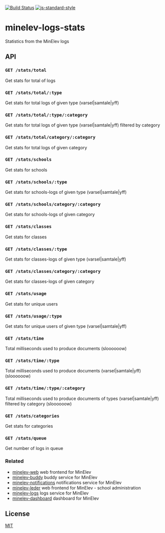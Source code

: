 [![Build Status](https://travis-ci.org/telemark/minelev-logs-stats.svg?branch=master)](https://travis-ci.org/telemark/minelev-logs-stats)
[![js-standard-style](https://img.shields.io/badge/code%20style-standard-brightgreen.svg?style=flat)](https://github.com/feross/standard)

# minelev-logs-stats

Statistics from the MinElev logs

## API

### ```GET /stats/total```

Get stats for total of logs

### ```GET /stats/total/:type```

Get stats for total logs of given type (varsel|samtale|yff)

### ```GET /stats/total/:type/:category```

Get stats for total logs of given type (varsel|samtale|yff) filtered by category

### ```GET /stats/total/category/:category```

Get stats for total logs of given category

### ```GET /stats/schools```

Get stats for schools

### ```GET /stats/schools/:type```

Get stats for schools-logs of given type (varsel|samtale|yff)

### ```GET /stats/schools/category/:category```

Get stats for schools-logs of given category

### ```GET /stats/classes```

Get stats for classes

### ```GET /stats/classes/:type```

Get stats for classes-logs of given type (varsel|samtale|yff)

### ```GET /stats/classes/category/:category```

Get stats for classes-logs of given category

### ```GET /stats/usage```

Get stats for unique users

### ```GET /stats/usage/:type```

Get stats for unique users of given type (varsel|samtale|yff)

### ```GET /stats/time```

Total milliseconds used to produce documents (sloooooow)

### ```GET /stats/time/:type```

Total milliseconds used to produce documents (varsel|samtale|yff) (sloooooow)

### ```GET /stats/time/:type/:category```

Total milliseconds used to produce documents of types (varsel|samtale|yff) filtered by category (sloooooow)

### ```GET /stats/categories```

Get stats for categories

### ```GET /stats/queue```

Get number of logs in queue

### Related

- [minelev-web](https://github.com/telemark/minelev-web) web frontend for MinElev
- [minelev-buddy](https://github.com/telemark/minelev-buddy) buddy service for MinElev
- [minelev-notifications](https://github.com/telemark/minelev-notifications) notifications service for MinElev
- [minelev-leder](https://github.com/telemark/minelev-leder) web frontend for MinElev - school administration
- [minelev-logs](https://github.com/telemark/minelev-logs) logs service for MinElev
- [minelev-dashboard](https://github.com/telemark/minelev-dashboard) dashboard for MinElev

## License

[MIT](LICENSE)
